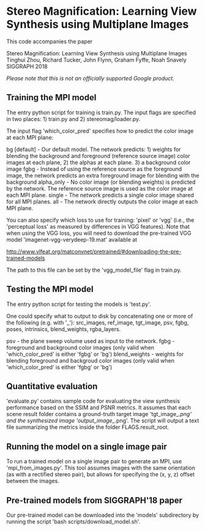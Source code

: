 # Stereo Magnification: Learning View Synthesis using Multiplane Images

This code accompanies the paper

Stereo Magnification: Learning View Synthesis using Multiplane Images\
Tinghui Zhou, Richard Tucker, John Flynn, Graham Fyffe, Noah Snavely\
SIGGRAPH 2018

*Please note that this is not an officially supported Google product.*

## Training the MPI model

The entry python script for training is train.py. The input flags are
specified in two places: 1) train.py and 2) stereomag/loader.py.

The input flag 'which_color_pred' specifies how to predict the color image at
each MPI plane:

bg [default] - Our default model. The network predicts: 1) weights for blending
    the background and foreground (reference source image) color images at each
    plane, 2) the alphas at each plane. 3) a background color image
fgbg - Instead of using the reference source as the foreground image, the
    network predicts an extra foreground image for blending with the background
alpha_only - No color image (or blending weights) is predicted by the network.
    The reference source image is used as the color image at each MPI plane.
single - The network predicts a single color image shared for all MPI planes.
all - The network directly outputs the color image at each MPI plane.

You can also specify which loss to use for training: 'pixel' or 'vgg' (i.e., the
'perceptual loss' as measured by differences in VGG features). Note that when
using the VGG loss, you will need to download the pre-trained VGG model
'imagenet-vgg-verydeep-19.mat' available at

http://www.vlfeat.org/matconvnet/pretrained/#downloading-the-pre-trained-models

The path to this file can be set by the 'vgg_model_file' flag in train.py.

## Testing the MPI model

The entry python script for testing the models is 'test.py'.

One could specify what to output to disk by concatenating one or more of the
following (e.g. with '_'): src_images, ref_image, tgt_image, psv, fgbg, poses,
intrinsics, blend_weights, rgba_layers.

psv - the plane sweep volume used as input to the network.
fgbg - foreground and background color images (only valid when
    'which_color_pred' is either 'fgbg' or 'bg')
blend_weights - weights for blending foreground and backgroud color images (only
    valid when 'which_color_pred' is either 'fgbg' or 'bg')

## Quantitative evaluation

'evaluate.py' contains sample code for evaluating the view synthesis performance
based on the SSIM and PSNR metrics. It assumes that each scene result folder
contains a ground-truth target image 'tgt_image_*.png' and the synthesized image
'output_image_*.png'. The script will output a text file summarizing the metrics
inside the folder FLAGS.result_root.

## Running the model on a single image pair

To run a trained model on a single image pair to generate an MPI, use
'mpi_from_images.py'. This tool assumes images with the same orientation (as
with a rectified stereo pair), but allows for specifying the (x, y, z) offset
between the images.

## Pre-trained models from SIGGRAPH'18 paper

Our pre-trained model can be downloaded into the 'models' subdirectory by
running the script 'bash scripts/download_model.sh'.
